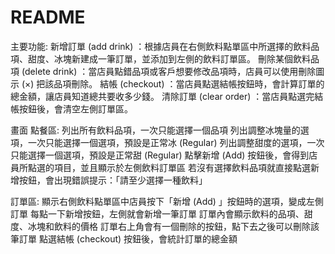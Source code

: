 # README
主要功能:
新增訂單 (add drink) ：根據店員在右側飲料點單區中所選擇的飲料品項、甜度、冰塊新建成一筆訂單，並添加到左側的飲料訂單區。
刪除某個飲料品項 (delete drink) ：當店員點錯品項或客戶想要修改品項時，店員可以使用刪除圖示 (×) 把該品項刪除。
結帳 (checkout) ：當店員點選結帳按鈕時，會計算訂單的總金額，讓店員知道總共要收多少錢。
清除訂單 (clear order) ：當店員點選完結帳按鈕後，會清空左側訂單區。


畫面
點餐區:
列出所有飲料品項，一次只能選擇一個品項
列出調整冰塊量的選項，一次只能選擇一個選項，預設是正常冰 (Regular)
列出調整甜度的選項，一次只能選擇一個選項，預設是正常甜 (Regular)
點擊新增 (Add) 按鈕後，會得到店員所點選的項目，並且顯示於左側飲料訂單區
若沒有選擇飲料品項就直接點選新增按鈕，會出現錯誤提示：「請至少選擇一種飲料」

訂單區:
顯示右側飲料點單區中店員按下「新增 (Add) 」按鈕時的選項，變成左側訂單
每點一下新增按鈕，左側就會新增一筆訂單
訂單內會顯示飲料的品項、甜度、冰塊和飲料的價格
訂單右上角會有一個刪除的按鈕，點下去之後可以刪除該筆訂單
點選結帳 (checkout) 按鈕後，會統計訂單的總金額